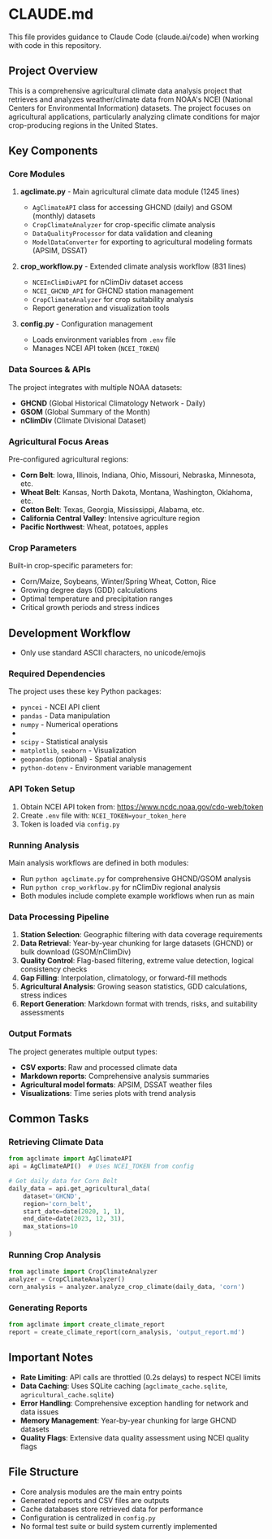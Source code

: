 # CLAUDE.md

This file provides guidance to Claude Code (claude.ai/code) when working with code in this repository.

## Project Overview

This is a comprehensive agricultural climate data analysis project that retrieves and analyzes weather/climate data from NOAA's NCEI (National Centers for Environmental Information) datasets. The project focuses on agricultural applications, particularly analyzing climate conditions for major crop-producing regions in the United States.

## Key Components

### Core Modules

1. **agclimate.py** - Main agricultural climate data module (1245 lines)
   - `AgClimateAPI` class for accessing GHCND (daily) and GSOM (monthly) datasets
   - `CropClimateAnalyzer` for crop-specific climate analysis
   - `DataQualityProcessor` for data validation and cleaning
   - `ModelDataConverter` for exporting to agricultural modeling formats (APSIM, DSSAT)

2. **crop_workflow.py** - Extended climate analysis workflow (831 lines)
   - `NCEInClimDivAPI` for nClimDiv dataset access
   - `NCEI_GHCND_API` for GHCND station management
   - `CropClimateAnalyzer` for crop suitability analysis
   - Report generation and visualization tools

3. **config.py** - Configuration management
   - Loads environment variables from `.env` file
   - Manages NCEI API token (`NCEI_TOKEN`)

### Data Sources & APIs

The project integrates with multiple NOAA datasets:
- **GHCND** (Global Historical Climatology Network - Daily)
- **GSOM** (Global Summary of the Month)
- **nClimDiv** (Climate Divisional Dataset)

### Agricultural Focus Areas

Pre-configured agricultural regions:
- **Corn Belt**: Iowa, Illinois, Indiana, Ohio, Missouri, Nebraska, Minnesota, etc.
- **Wheat Belt**: Kansas, North Dakota, Montana, Washington, Oklahoma, etc.
- **Cotton Belt**: Texas, Georgia, Mississippi, Alabama, etc.
- **California Central Valley**: Intensive agriculture region
- **Pacific Northwest**: Wheat, potatoes, apples

### Crop Parameters

Built-in crop-specific parameters for:
- Corn/Maize, Soybeans, Winter/Spring Wheat, Cotton, Rice
- Growing degree days (GDD) calculations
- Optimal temperature and precipitation ranges
- Critical growth periods and stress indices

## Development Workflow
- Only use standard ASCII characters, no unicode/emojis

### Required Dependencies

The project uses these key Python packages:
- `pyncei` - NCEI API client
- `pandas` - Data manipulation
- `numpy` - Numerical operations
- 
- `scipy` - Statistical analysis
- `matplotlib`, `seaborn` - Visualization
- `geopandas` (optional) - Spatial analysis
- `python-dotenv` - Environment variable management

### API Token Setup

1. Obtain NCEI API token from: https://www.ncdc.noaa.gov/cdo-web/token
2. Create `.env` file with: `NCEI_TOKEN=your_token_here`
3. Token is loaded via `config.py`

### Running Analysis

Main analysis workflows are defined in both modules:
- Run `python agclimate.py` for comprehensive GHCND/GSOM analysis
- Run `python crop_workflow.py` for nClimDiv regional analysis
- Both modules include complete example workflows when run as main

### Data Processing Pipeline

1. **Station Selection**: Geographic filtering with data coverage requirements
2. **Data Retrieval**: Year-by-year chunking for large datasets (GHCND) or bulk download (GSOM/nClimDiv)
3. **Quality Control**: Flag-based filtering, extreme value detection, logical consistency checks
4. **Gap Filling**: Interpolation, climatology, or forward-fill methods
5. **Agricultural Analysis**: Growing season statistics, GDD calculations, stress indices
6. **Report Generation**: Markdown format with trends, risks, and suitability assessments

### Output Formats

The project generates multiple output types:
- **CSV exports**: Raw and processed climate data
- **Markdown reports**: Comprehensive analysis summaries
- **Agricultural model formats**: APSIM, DSSAT weather files
- **Visualizations**: Time series plots with trend analysis

## Common Tasks

### Retrieving Climate Data

```python
from agclimate import AgClimateAPI
api = AgClimateAPI()  # Uses NCEI_TOKEN from config

# Get daily data for Corn Belt
daily_data = api.get_agricultural_data(
    dataset='GHCND',
    region='corn_belt',
    start_date=date(2020, 1, 1),
    end_date=date(2023, 12, 31),
    max_stations=10
)
```

### Running Crop Analysis

```python
from agclimate import CropClimateAnalyzer
analyzer = CropClimateAnalyzer()
corn_analysis = analyzer.analyze_crop_climate(daily_data, 'corn')
```

### Generating Reports

```python
from agclimate import create_climate_report
report = create_climate_report(corn_analysis, 'output_report.md')
```

## Important Notes

- **Rate Limiting**: API calls are throttled (0.2s delays) to respect NCEI limits
- **Data Caching**: Uses SQLite caching (`agclimate_cache.sqlite`, `agricultural_cache.sqlite`)
- **Error Handling**: Comprehensive exception handling for network and data issues
- **Memory Management**: Year-by-year chunking for large GHCND datasets
- **Quality Flags**: Extensive data quality assessment using NCEI quality flags

## File Structure

- Core analysis modules are the main entry points
- Generated reports and CSV files are outputs
- Cache databases store retrieved data for performance
- Configuration is centralized in `config.py`
- No formal test suite or build system currently implemented